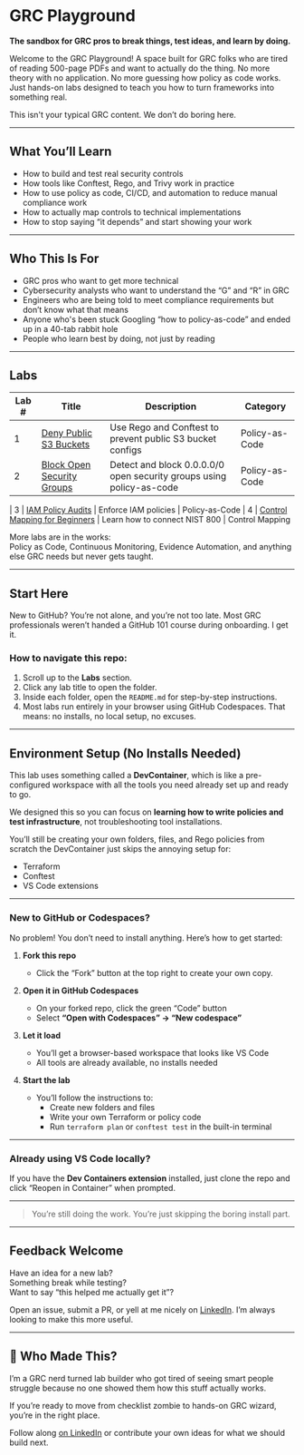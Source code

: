 # GRC Playground

**The sandbox for GRC pros to break things, test ideas, and learn by doing.**

Welcome to the GRC Playground! A space built for GRC folks who are tired of reading 500-page PDFs and want to actually do the thing. No more theory with no application. No more guessing how policy as code works. Just hands-on labs designed to teach you how to turn frameworks into something real.

This isn't your typical GRC content. We don’t do boring here.

---

## What You’ll Learn

- How to build and test real security controls  
- How tools like Conftest, Rego, and Trivy work in practice  
- How to use policy as code, CI/CD, and automation to reduce manual compliance work  
- How to actually map controls to technical implementations  
- How to stop saying “it depends” and start showing your work

---

## Who This Is For

- GRC pros who want to get more technical  
- Cybersecurity analysts who want to understand the “G” and “R” in GRC  
- Engineers who are being told to meet compliance requirements but don’t know what that means  
- Anyone who's been stuck Googling “how to policy-as-code” and ended up in a 40-tab rabbit hole  
- People who learn best by doing, not just by reading

---

## Labs

| Lab # | Title                                              | Description                                                                      | Category         |
|-------|----------------------------------------------------|----------------------------------------------------------------------------------|------------------|
| 1     | [Deny Public S3 Buckets](./Policy-As-Code/Lab%2001-Deny-Public-S3/README.md) | Use Rego and Conftest to prevent public S3 bucket configs                        | Policy-as-Code   |
| 2     | [Block Open Security Groups](./Policy-As-Code/Lab%2002-Block-Open-Security-Groups/readme.md) | Detect and block 0.0.0.0/0 open security groups using policy-as-code             | Policy-as-Code   |

| 3     | [IAM Policy Audits](./Policy-As-Code/Lab-03-IAM-Policy-Audits/readme.md) | Enforce IAM policies  | Policy-as-Code
| 4     | [Control Mapping for Beginners](./Control-Mapping/Lab%2001-Control-Mapping-for-Beginners/readme.md) | Learn how to connect NIST 800  | Control Mapping



More labs are in the works:  
Policy as Code, Continuous Monitoring, Evidence Automation, and anything else GRC needs but never gets taught.

---

## Start Here

New to GitHub? You’re not alone, and you’re not too late. Most GRC professionals weren’t handed a GitHub 101 course during onboarding. I get it.

### How to navigate this repo:
1. Scroll up to the **Labs** section.
2. Click any lab title to open the folder.
3. Inside each folder, open the `README.md` for step-by-step instructions.
4. Most labs run entirely in your browser using GitHub Codespaces. That means: no installs, no local setup, no excuses.

---

## Environment Setup (No Installs Needed)

This lab uses something called a **DevContainer**, which is like a pre-configured workspace with all the tools you need already set up and ready to go.

We designed this so you can focus on **learning how to write policies and test infrastructure**, not troubleshooting tool installations.

You’ll still be creating your own folders, files, and Rego policies from scratch the DevContainer just skips the annoying setup for:

- Terraform  
- Conftest  
- VS Code extensions

---

### New to GitHub or Codespaces?

No problem! You don’t need to install anything. Here’s how to get started:

1. **Fork this repo**  
   - Click the “Fork” button at the top right to create your own copy.

2. **Open it in GitHub Codespaces**  
   - On your forked repo, click the green “Code” button  
   - Select **“Open with Codespaces” → “New codespace”**

3. **Let it load**  
   - You’ll get a browser-based workspace that looks like VS Code  
   - All tools are already available, no installs needed

4. **Start the lab**  
   - You’ll follow the instructions to:
     - Create new folders and files
     - Write your own Terraform or policy code
     - Run `terraform plan` or `conftest test` in the built-in terminal

---

### Already using VS Code locally?

If you have the **Dev Containers extension** installed, just clone the repo and click “Reopen in Container” when prompted.

---

> You’re still doing the work. You’re just skipping the boring install part.

---

## Feedback Welcome

Have an idea for a new lab?  
Something break while testing?  
Want to say “this helped me actually get it”?

Open an issue, submit a PR, or yell at me nicely on [LinkedIn](https://www.linkedin.com/in/ashley-pearce). I’m always looking to make this more useful.

---

## 👋 Who Made This?

I’m a GRC nerd turned lab builder who got tired of seeing smart people struggle because no one showed them how this stuff actually works.

If you’re ready to move from checklist zombie to hands-on GRC wizard, you’re in the right place.

Follow along [on LinkedIn](https://www.linkedin.com/in/ashley-pearce) or contribute your own ideas for what we should build next.
